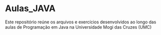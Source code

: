 # Aulas_JAVA
Este repositório reúne os arquivos e exercícios desenvolvidos ao longo das aulas de Programação em Java na Universidade Mogi das Cruzes (UMC)
